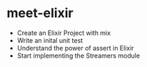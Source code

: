 # meet-elixir
- Create an Elixir Project with mix
- Write an inital unit test
- Understand the power of assert in Elixir
- Start implementing the Streamers module
